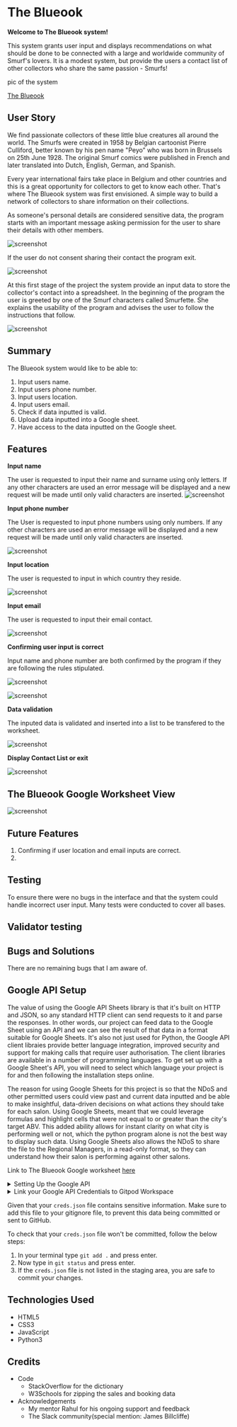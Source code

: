 # The Blueook
**Welcome to The Blueook system!**

This system grants user input and displays recommendations on what should be done to be connected with a large and worldwide community of Smurf's lovers.
It is a modest system, but provide the users a contact list of other collectors who share the same passion - Smurfs!

pic of the system

[The Blueook](https://felipeseibe-contactblue-oh24gileoe5.ws-eu105.gitpod.io/)

## User Story

We find passionate collectors of these little blue creatures all around the world. The Smurfs were 
created in 1958 by Belgian cartoonist Pierre Culliford, better known by his pen name "Peyo” who was born in Brussels on 25th June 1928. The original Smurf comics were published in French and later translated into Dutch, English, German, and Spanish.
 
Every year international fairs take place in Belgium and other countries and this is a great opportunity for collectors to get to know each other.
That's where The Blueook system was first envisioned. A simple way to build a network of collectors to share information on their collections.

As someone's personal details are considered sensitive data, the program starts with an important message asking permission for the user to share their details with other members.

![screenshot](assets/documentation//important.png)

If the user do not consent sharing their contact the program exit.

![screenshot](assets/documentation//no_consent.png)
 
At this first stage of the project the system provide an input data to store the collector's contact into a spreadsheet. In the beginning of the program the user is greeted by one of the Smurf characters called Smurfette. She explains the usability of the program and advises the user to follow the instructions that follow.

![screenshot](assets/documentation//greeting.png)

## Summary

The Blueook system would like to be able to:
1. Input users name.
1. Input users phone number.
1. Input users location.
1. Input users email.
1. Check if data inputted is valid.
1. Upload data inputted into a Google sheet.
1. Have access to the data inputted on the Google sheet.

## Features
**Input name**

The user is requested to input their name and surname using only letters.
If any other characters are used an error message will be displayed and a new request will be made until only valid characters are inserted.
![screenshot](assets/documentation//enter_name.png)

**Input phone number**

The User is requested to input phone numbers using only numbers.
If any other characters are used an error message will be displayed and a new request will be made until only valid characters are inserted.

![screenshot](assets/documentation//enter_phone.png)

**Input location**

The user is requested to input in which country they reside.

![screenshot](assets/documentation//enter_location.png)

**Input email**

The user is requested to input their email contact.

![screenshot](assets/documentation//enter_email.png)

**Confirming user input is correct**

Input name and phone number are both confirmed by the program if they are following the rules stipulated.

![screenshot](assets/documentation//name_validated.png)

![screenshot](assets/documentation//phone_validated.png)

**Data validation**

The inputed data is validated and inserted into a list to be transfered to the worksheet.

![screenshot](assets/documentation//worksheet_updated.png)

**Display Contact List or exit**

![screenshot](assets/documentation//display.png)

## The Blueook Google Worksheet View

![screenshot](assets/documentation//display_contact.png)

## Future Features

1. Confirming if user location and email inputs are correct.
1. 

## Testing

To ensure there were no bugs in the interface and that the system could handle incorrect user input. Many tests were conducted to cover all bases.

## Validator testing

## Bugs and Solutions

There are no remaining bugs that I am aware of.

## Google API Setup
The value of using the Google API Sheets library is that it's built on HTTP and JSON, so any standard HTTP client can send requests to it and parse the responses. In other words, our project can feed data to the Google Sheet using an API and we can see the result of that data in a format suitable for Google Sheets. It's also not just used for Python, the Google API client libraies provide better language integration, improved security and support for making calls that require user authorisation. The client libraries are available in a number of programming languages. To get set up with a Google Sheet's API, you will need to select which language your project is for and then following the installation steps online.

The reason for using Google Sheets for this project is so that the NDoS and other permitted users could view past and current data inputted and be able to make insightful, data-driven decisions on what actions they should take for each salon. Using Google Sheets, meant that we could leverage formulas and highlight cells that were not equal to or greater than the city's target ABV. This added ability allows for instant clarity on what city is performing well or not, which the python program alone is not the best way to display such data. Using Google Sheets also allows the NDoS to share the file to the Regional Managers, in a read-only format, so they can understand how their salon is performing against other salons.

Link to The Blueook Google worksheet [here](https://docs.google.com/spreadsheets/d/1_iazxzHMnARZp3ow2q3PlCwY0wfxIekU50Y1wxL0H9Y/edit#gid=0)

<details>
 <summary>Setting Up the Google API</summary>

  1. Create a Google account.
  2. Create a Google Sheet and name the file. Preferably matching your GitHub repository name.
  3. Then visit [Google Cloud Platform](https://console.cloud.google.com/)
  4. Make sure you select your personal Google account. This is to prevent other users from changing settings that could impact your final program.
  5. Next to the Google Cloud Platform burger menu, click "Select a project" and then select "New project".
  6. Then give your project a name. Preferably matching your GitHub repository and Google Sheets doc name. Then click "Create".
  7. Then click "Select project" again. But this time select the name of the project you just created.
  8. Now you're on your project dashboard, ensure the side menu/burger menu is open and select "API & Services" and then "Library".
  9. First search for "Google Drive" in the search bar. Click on the API at the top and click "Enable".
  10. Now you will need to create credentials to access the Google Sheets. Click "Create credentials".
  11. In the form, under "Which API are you using?", please select "Google Drive API".
  12. For "What data will you be accessing?", please select "Application Data".
  13. For the "Are you planning to use this API with Compute Engine, Kubernetes Engine, App Engine, or Cloud Functions?" question, please select "No, I'm not using them".
  14. Click "Next", then "Done".
  15. Now enter a Service account name. Preferably matching your Google Cloud project name if available.
  16. Then go to "Grant this service account access to project".
  17. In the Role dropdown box, select "Basic", then "Editor".
  18. Press "Continue".
  19. "Grant users access to this service `account`" can be left blank.
  20. Click "Done".
  21. On the next page, click on the service account that has just been created.
  22. Now click on the "Keys" tab.
  23. Click the "Add Key" dropdown button and select "Create New Key".
  24. Select "JSON" and then click "Create". This will trigger the .json file with your API credentials in it to download to your machine.
  25. Now, click on the main burger menu, select "API & Services" and select "Library".
  26. In the search bar, enter "Google Sheets" and select the "Google Sheets API" option and click "Enable".
</details>

<details>
 <summary>Link your Google API Credentials to Gitpod Workspace</summary>
 
  1. Drag and drop the .json file from your downloads folder into your Gitpod workspace.
  2. Rename the file to "creds.json"
  3. Now open the creds.json file. Locate the "client_email" line and copy the email address next to it, without the quotes.
  4. Then navigate to your Google Sheets file and open the "Share" button.
  5. Paste in the client email address and make sure "Editor" is selected, untick "Notify People" and then click "Share".
</details> 

Given that your `creds.json` file contains sensitive information. Make sure to add this file to your gitignore file, to prevent this data being committed or sent to GitHub.

To check that your `creds.json` file won't be committed, follow the below steps:

  1. In your terminal type `git add .` and press enter.
  2. Now type in `git status` and press enter.
  3. If the `creds.json` file is not listed in the staging area, you are safe to commit your changes.

## Technologies Used

- HTML5
- CSS3
- JavaScript
- Python3

## Credits

* Code
  * StackOverflow for the dictionary
  * W3Schools for zipping the sales and booking data
* Acknowledgements
  * My mentor Rahul for his ongoing support and feedback
  * The Slack community(special mention: James Billcliffe)